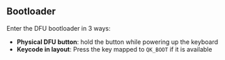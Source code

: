 
## Bootloader

Enter the DFU bootloader in 3 ways:

* **Physical DFU button**: hold the button while powering up the keyboard
* **Keycode in layout**: Press the key mapped to `QK_BOOT` if it is available
